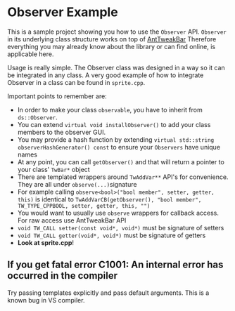 Observer Example
===============

This is a sample project showing you how to use the `Observer` API. `Observer` in its underlying class structure works on top of [AntTweakBar](http://anttweakbar.sourceforge.net/doc/) Therefore everything you may already know about the library or can find online, is applicable here.

Usage is really simple. The Observer class was designed in a way so it can be integrated in any class. A very good example of how to integrate Observer in a class can be found in `sprite.cpp`.

Important points to remember are:

 - In order to make your class `observable`, you have to inherit from `ds::Observer`.
 - You can extend `virtual void installObserver()` to add your class members to the observer GUI.
 - You may provide a hash function by extending `virtual std::string observerHashGenerator() const` to ensure your `Observers` have unique names
 - At any point, you can call `getObserver()` and that will return a pointer to your class' `TwBar*` object
 - There are templated wrappers around `TwAddVar**`  API's for convenience. They are all under `observe(...)`signature
 - For example calling `observe<bool>("bool member", setter, getter, this)` is identical to `TwAddVarCB(getObserver(), "bool member", TW_TYPE_CPPBOOL, setter, getter, this, "")`
 - You would want to usually use `observe` wrappers for callback access. For raw access use AntTweakBar API
 - `void TW_CALL setter(const void*, void*)` must be signature of setters
 - `void TW_CALL getter(void*, void*)` must be signature of getters
 - **Look at sprite.cpp**!

If you get fatal error C1001: An internal error has occurred in the compiler
------------------------------------------------------------------------
Try passing templates explicitly and pass default arguments. This is a known bug in VS compiler.